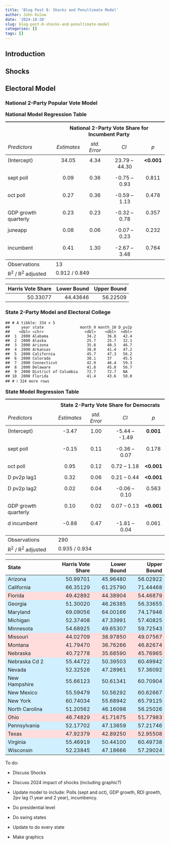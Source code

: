 ```yaml
---
title: 'Blog Post 8: Shocks and Penultimate Model'
author: John Kulow
date: '2024-10-28'
slug: blog-post-8-shocks-and-penultimate-model
categories: []
tags: []
---
```

<script src="{{< blogdown/postref >}}index_files/kePrint/kePrint.js"></script>
<link href="{{< blogdown/postref >}}index_files/lightable/lightable.css" rel="stylesheet" />



## Introduction



## Shocks





## Electoral Model
### National 2-Party Popular Vote Model





<table style="border-collapse:collapse; border:none;">
<caption style="font-weight: bold; text-align:left;">National Model Regression Table</caption>
<tr>
<th style="border-top: double; text-align:center; font-style:normal; font-weight:bold; padding:0.2cm;  text-align:left; ">&nbsp;</th>
<th colspan="4" style="border-top: double; text-align:center; font-style:normal; font-weight:bold; padding:0.2cm; ">National 2-Party Vote Share for Incumbent Party</th>
</tr>
<tr>
<td style=" text-align:center; border-bottom:1px solid; font-style:italic; font-weight:normal;  text-align:left; ">Predictors</td>
<td style=" text-align:center; border-bottom:1px solid; font-style:italic; font-weight:normal;  ">Estimates</td>
<td style=" text-align:center; border-bottom:1px solid; font-style:italic; font-weight:normal;  ">std. Error</td>
<td style=" text-align:center; border-bottom:1px solid; font-style:italic; font-weight:normal;  ">CI</td>
<td style=" text-align:center; border-bottom:1px solid; font-style:italic; font-weight:normal;  ">p</td>
</tr>
<tr>
<td style=" padding:0.2cm; text-align:left; vertical-align:top; text-align:left; ">(Intercept)</td>
<td style=" padding:0.2cm; text-align:left; vertical-align:top; text-align:center;  ">34.05</td>
<td style=" padding:0.2cm; text-align:left; vertical-align:top; text-align:center;  ">4.34</td>
<td style=" padding:0.2cm; text-align:left; vertical-align:top; text-align:center;  ">23.79&nbsp;&ndash;&nbsp;44.30</td>
<td style=" padding:0.2cm; text-align:left; vertical-align:top; text-align:center;  "><strong>&lt;0.001</strong></td>
</tr>
<tr>
<td style=" padding:0.2cm; text-align:left; vertical-align:top; text-align:left; ">sept poll</td>
<td style=" padding:0.2cm; text-align:left; vertical-align:top; text-align:center;  ">0.09</td>
<td style=" padding:0.2cm; text-align:left; vertical-align:top; text-align:center;  ">0.36</td>
<td style=" padding:0.2cm; text-align:left; vertical-align:top; text-align:center;  ">&#45;0.75&nbsp;&ndash;&nbsp;0.93</td>
<td style=" padding:0.2cm; text-align:left; vertical-align:top; text-align:center;  ">0.811</td>
</tr>
<tr>
<td style=" padding:0.2cm; text-align:left; vertical-align:top; text-align:left; ">oct poll</td>
<td style=" padding:0.2cm; text-align:left; vertical-align:top; text-align:center;  ">0.27</td>
<td style=" padding:0.2cm; text-align:left; vertical-align:top; text-align:center;  ">0.36</td>
<td style=" padding:0.2cm; text-align:left; vertical-align:top; text-align:center;  ">&#45;0.59&nbsp;&ndash;&nbsp;1.13</td>
<td style=" padding:0.2cm; text-align:left; vertical-align:top; text-align:center;  ">0.478</td>
</tr>
<tr>
<td style=" padding:0.2cm; text-align:left; vertical-align:top; text-align:left; ">GDP growth quarterly</td>
<td style=" padding:0.2cm; text-align:left; vertical-align:top; text-align:center;  ">0.23</td>
<td style=" padding:0.2cm; text-align:left; vertical-align:top; text-align:center;  ">0.23</td>
<td style=" padding:0.2cm; text-align:left; vertical-align:top; text-align:center;  ">&#45;0.32&nbsp;&ndash;&nbsp;0.78</td>
<td style=" padding:0.2cm; text-align:left; vertical-align:top; text-align:center;  ">0.357</td>
</tr>
<tr>
<td style=" padding:0.2cm; text-align:left; vertical-align:top; text-align:left; ">juneapp</td>
<td style=" padding:0.2cm; text-align:left; vertical-align:top; text-align:center;  ">0.08</td>
<td style=" padding:0.2cm; text-align:left; vertical-align:top; text-align:center;  ">0.06</td>
<td style=" padding:0.2cm; text-align:left; vertical-align:top; text-align:center;  ">&#45;0.07&nbsp;&ndash;&nbsp;0.23</td>
<td style=" padding:0.2cm; text-align:left; vertical-align:top; text-align:center;  ">0.232</td>
</tr>
<tr>
<td style=" padding:0.2cm; text-align:left; vertical-align:top; text-align:left; ">incumbent</td>
<td style=" padding:0.2cm; text-align:left; vertical-align:top; text-align:center;  ">0.41</td>
<td style=" padding:0.2cm; text-align:left; vertical-align:top; text-align:center;  ">1.30</td>
<td style=" padding:0.2cm; text-align:left; vertical-align:top; text-align:center;  ">&#45;2.67&nbsp;&ndash;&nbsp;3.48</td>
<td style=" padding:0.2cm; text-align:left; vertical-align:top; text-align:center;  ">0.764</td>
</tr>
<tr>
<td style=" padding:0.2cm; text-align:left; vertical-align:top; text-align:left; padding-top:0.1cm; padding-bottom:0.1cm; border-top:1px solid;">Observations</td>
<td style=" padding:0.2cm; text-align:left; vertical-align:top; padding-top:0.1cm; padding-bottom:0.1cm; text-align:left; border-top:1px solid;" colspan="4">13</td>
</tr>
<tr>
<td style=" padding:0.2cm; text-align:left; vertical-align:top; text-align:left; padding-top:0.1cm; padding-bottom:0.1cm;">R<sup>2</sup> / R<sup>2</sup> adjusted</td>
<td style=" padding:0.2cm; text-align:left; vertical-align:top; padding-top:0.1cm; padding-bottom:0.1cm; text-align:left;" colspan="4">0.912 / 0.849</td>
</tr>

</table>





| Harris Vote Share| Lower Bound| Upper Bound|
|-----------------:|-----------:|-----------:|
|          50.33077|    44.43646|    56.22509|


### State 2-Party Model and Electoral College



```
## # A tibble: 334 × 5
##     year state                month_9 month_10 D_pv2p
##    <dbl> <chr>                  <dbl>    <dbl>  <dbl>
##  1  2000 Alabama                 34.2     36.8   42.4
##  2  2000 Alaska                  25.7     25.7   32.1
##  3  2000 Arizona                 35.8     40.5   46.7
##  4  2000 Arkansas                38.0     41.4   47.2
##  5  2000 California              45.7     47.3   56.2
##  6  2000 Colorado                38.1     37     45.5
##  7  2000 Connecticut             42.9     46.4   59.3
##  8  2000 Delaware                41.8     45.8   56.7
##  9  2000 District of Columbia    72.7     72.7   NA  
## 10  2000 Florida                 41.4     43.6   50.0
## # ℹ 324 more rows
```





<table style="border-collapse:collapse; border:none;">
<caption style="font-weight: bold; text-align:left;">State Model Regression Table</caption>
<tr>
<th style="border-top: double; text-align:center; font-style:normal; font-weight:bold; padding:0.2cm;  text-align:left; ">&nbsp;</th>
<th colspan="4" style="border-top: double; text-align:center; font-style:normal; font-weight:bold; padding:0.2cm; ">State 2-Party Vote Share for Democrats</th>
</tr>
<tr>
<td style=" text-align:center; border-bottom:1px solid; font-style:italic; font-weight:normal;  text-align:left; ">Predictors</td>
<td style=" text-align:center; border-bottom:1px solid; font-style:italic; font-weight:normal;  ">Estimates</td>
<td style=" text-align:center; border-bottom:1px solid; font-style:italic; font-weight:normal;  ">std. Error</td>
<td style=" text-align:center; border-bottom:1px solid; font-style:italic; font-weight:normal;  ">CI</td>
<td style=" text-align:center; border-bottom:1px solid; font-style:italic; font-weight:normal;  ">p</td>
</tr>
<tr>
<td style=" padding:0.2cm; text-align:left; vertical-align:top; text-align:left; ">(Intercept)</td>
<td style=" padding:0.2cm; text-align:left; vertical-align:top; text-align:center;  ">&#45;3.47</td>
<td style=" padding:0.2cm; text-align:left; vertical-align:top; text-align:center;  ">1.00</td>
<td style=" padding:0.2cm; text-align:left; vertical-align:top; text-align:center;  ">&#45;5.44&nbsp;&ndash;&nbsp;-1.49</td>
<td style=" padding:0.2cm; text-align:left; vertical-align:top; text-align:center;  "><strong>0.001</strong></td>
</tr>
<tr>
<td style=" padding:0.2cm; text-align:left; vertical-align:top; text-align:left; ">sept poll</td>
<td style=" padding:0.2cm; text-align:left; vertical-align:top; text-align:center;  ">&#45;0.15</td>
<td style=" padding:0.2cm; text-align:left; vertical-align:top; text-align:center;  ">0.11</td>
<td style=" padding:0.2cm; text-align:left; vertical-align:top; text-align:center;  ">&#45;0.36&nbsp;&ndash;&nbsp;0.07</td>
<td style=" padding:0.2cm; text-align:left; vertical-align:top; text-align:center;  ">0.178</td>
</tr>
<tr>
<td style=" padding:0.2cm; text-align:left; vertical-align:top; text-align:left; ">oct poll</td>
<td style=" padding:0.2cm; text-align:left; vertical-align:top; text-align:center;  ">0.95</td>
<td style=" padding:0.2cm; text-align:left; vertical-align:top; text-align:center;  ">0.12</td>
<td style=" padding:0.2cm; text-align:left; vertical-align:top; text-align:center;  ">0.72&nbsp;&ndash;&nbsp;1.18</td>
<td style=" padding:0.2cm; text-align:left; vertical-align:top; text-align:center;  "><strong>&lt;0.001</strong></td>
</tr>
<tr>
<td style=" padding:0.2cm; text-align:left; vertical-align:top; text-align:left; ">D pv2p lag1</td>
<td style=" padding:0.2cm; text-align:left; vertical-align:top; text-align:center;  ">0.32</td>
<td style=" padding:0.2cm; text-align:left; vertical-align:top; text-align:center;  ">0.06</td>
<td style=" padding:0.2cm; text-align:left; vertical-align:top; text-align:center;  ">0.21&nbsp;&ndash;&nbsp;0.44</td>
<td style=" padding:0.2cm; text-align:left; vertical-align:top; text-align:center;  "><strong>&lt;0.001</strong></td>
</tr>
<tr>
<td style=" padding:0.2cm; text-align:left; vertical-align:top; text-align:left; ">D pv2p lag2</td>
<td style=" padding:0.2cm; text-align:left; vertical-align:top; text-align:center;  ">0.02</td>
<td style=" padding:0.2cm; text-align:left; vertical-align:top; text-align:center;  ">0.04</td>
<td style=" padding:0.2cm; text-align:left; vertical-align:top; text-align:center;  ">&#45;0.06&nbsp;&ndash;&nbsp;0.10</td>
<td style=" padding:0.2cm; text-align:left; vertical-align:top; text-align:center;  ">0.563</td>
</tr>
<tr>
<td style=" padding:0.2cm; text-align:left; vertical-align:top; text-align:left; ">GDP growth quarterly</td>
<td style=" padding:0.2cm; text-align:left; vertical-align:top; text-align:center;  ">0.10</td>
<td style=" padding:0.2cm; text-align:left; vertical-align:top; text-align:center;  ">0.02</td>
<td style=" padding:0.2cm; text-align:left; vertical-align:top; text-align:center;  ">0.07&nbsp;&ndash;&nbsp;0.13</td>
<td style=" padding:0.2cm; text-align:left; vertical-align:top; text-align:center;  "><strong>&lt;0.001</strong></td>
</tr>
<tr>
<td style=" padding:0.2cm; text-align:left; vertical-align:top; text-align:left; ">d incumbent</td>
<td style=" padding:0.2cm; text-align:left; vertical-align:top; text-align:center;  ">&#45;0.88</td>
<td style=" padding:0.2cm; text-align:left; vertical-align:top; text-align:center;  ">0.47</td>
<td style=" padding:0.2cm; text-align:left; vertical-align:top; text-align:center;  ">&#45;1.81&nbsp;&ndash;&nbsp;0.04</td>
<td style=" padding:0.2cm; text-align:left; vertical-align:top; text-align:center;  ">0.061</td>
</tr>
<tr>
<td style=" padding:0.2cm; text-align:left; vertical-align:top; text-align:left; padding-top:0.1cm; padding-bottom:0.1cm; border-top:1px solid;">Observations</td>
<td style=" padding:0.2cm; text-align:left; vertical-align:top; padding-top:0.1cm; padding-bottom:0.1cm; text-align:left; border-top:1px solid;" colspan="4">290</td>
</tr>
<tr>
<td style=" padding:0.2cm; text-align:left; vertical-align:top; text-align:left; padding-top:0.1cm; padding-bottom:0.1cm;">R<sup>2</sup> / R<sup>2</sup> adjusted</td>
<td style=" padding:0.2cm; text-align:left; vertical-align:top; padding-top:0.1cm; padding-bottom:0.1cm; text-align:left;" colspan="4">0.935 / 0.934</td>
</tr>

</table>





<table>
 <thead>
  <tr>
   <th style="text-align:left;"> State </th>
   <th style="text-align:right;"> Harris Vote Share </th>
   <th style="text-align:right;"> Lower Bound </th>
   <th style="text-align:right;"> Upper Bound </th>
  </tr>
 </thead>
<tbody>
  <tr>
   <td style="text-align:left;background-color: rgba(208, 239, 255, 255) !important;"> Arizona </td>
   <td style="text-align:right;background-color: rgba(208, 239, 255, 255) !important;"> 50.99701 </td>
   <td style="text-align:right;background-color: rgba(208, 239, 255, 255) !important;"> 45.96480 </td>
   <td style="text-align:right;background-color: rgba(208, 239, 255, 255) !important;"> 56.02922 </td>
  </tr>
  <tr>
   <td style="text-align:left;background-color: rgba(208, 239, 255, 255) !important;"> California </td>
   <td style="text-align:right;background-color: rgba(208, 239, 255, 255) !important;"> 66.35129 </td>
   <td style="text-align:right;background-color: rgba(208, 239, 255, 255) !important;"> 61.25790 </td>
   <td style="text-align:right;background-color: rgba(208, 239, 255, 255) !important;"> 71.44468 </td>
  </tr>
  <tr>
   <td style="text-align:left;background-color: rgba(255, 221, 221, 255) !important;"> Florida </td>
   <td style="text-align:right;background-color: rgba(255, 221, 221, 255) !important;"> 49.42892 </td>
   <td style="text-align:right;background-color: rgba(255, 221, 221, 255) !important;"> 44.38904 </td>
   <td style="text-align:right;background-color: rgba(255, 221, 221, 255) !important;"> 54.46879 </td>
  </tr>
  <tr>
   <td style="text-align:left;background-color: rgba(208, 239, 255, 255) !important;"> Georgia </td>
   <td style="text-align:right;background-color: rgba(208, 239, 255, 255) !important;"> 51.30020 </td>
   <td style="text-align:right;background-color: rgba(208, 239, 255, 255) !important;"> 46.26385 </td>
   <td style="text-align:right;background-color: rgba(208, 239, 255, 255) !important;"> 56.33655 </td>
  </tr>
  <tr>
   <td style="text-align:left;background-color: rgba(208, 239, 255, 255) !important;"> Maryland </td>
   <td style="text-align:right;background-color: rgba(208, 239, 255, 255) !important;"> 69.09056 </td>
   <td style="text-align:right;background-color: rgba(208, 239, 255, 255) !important;"> 64.00166 </td>
   <td style="text-align:right;background-color: rgba(208, 239, 255, 255) !important;"> 74.17946 </td>
  </tr>
  <tr>
   <td style="text-align:left;background-color: rgba(208, 239, 255, 255) !important;"> Michigan </td>
   <td style="text-align:right;background-color: rgba(208, 239, 255, 255) !important;"> 52.37408 </td>
   <td style="text-align:right;background-color: rgba(208, 239, 255, 255) !important;"> 47.33991 </td>
   <td style="text-align:right;background-color: rgba(208, 239, 255, 255) !important;"> 57.40825 </td>
  </tr>
  <tr>
   <td style="text-align:left;background-color: rgba(208, 239, 255, 255) !important;"> Minnesota </td>
   <td style="text-align:right;background-color: rgba(208, 239, 255, 255) !important;"> 54.68925 </td>
   <td style="text-align:right;background-color: rgba(208, 239, 255, 255) !important;"> 49.65307 </td>
   <td style="text-align:right;background-color: rgba(208, 239, 255, 255) !important;"> 59.72543 </td>
  </tr>
  <tr>
   <td style="text-align:left;background-color: rgba(255, 221, 221, 255) !important;"> Missouri </td>
   <td style="text-align:right;background-color: rgba(255, 221, 221, 255) !important;"> 44.02709 </td>
   <td style="text-align:right;background-color: rgba(255, 221, 221, 255) !important;"> 38.97850 </td>
   <td style="text-align:right;background-color: rgba(255, 221, 221, 255) !important;"> 49.07567 </td>
  </tr>
  <tr>
   <td style="text-align:left;background-color: rgba(255, 221, 221, 255) !important;"> Montana </td>
   <td style="text-align:right;background-color: rgba(255, 221, 221, 255) !important;"> 41.79470 </td>
   <td style="text-align:right;background-color: rgba(255, 221, 221, 255) !important;"> 36.76266 </td>
   <td style="text-align:right;background-color: rgba(255, 221, 221, 255) !important;"> 46.82674 </td>
  </tr>
  <tr>
   <td style="text-align:left;background-color: rgba(255, 221, 221, 255) !important;"> Nebraska </td>
   <td style="text-align:right;background-color: rgba(255, 221, 221, 255) !important;"> 40.72778 </td>
   <td style="text-align:right;background-color: rgba(255, 221, 221, 255) !important;"> 35.68590 </td>
   <td style="text-align:right;background-color: rgba(255, 221, 221, 255) !important;"> 45.76965 </td>
  </tr>
  <tr>
   <td style="text-align:left;background-color: rgba(208, 239, 255, 255) !important;"> Nebraska Cd 2 </td>
   <td style="text-align:right;background-color: rgba(208, 239, 255, 255) !important;"> 55.44722 </td>
   <td style="text-align:right;background-color: rgba(208, 239, 255, 255) !important;"> 50.39503 </td>
   <td style="text-align:right;background-color: rgba(208, 239, 255, 255) !important;"> 60.49942 </td>
  </tr>
  <tr>
   <td style="text-align:left;background-color: rgba(208, 239, 255, 255) !important;"> Nevada </td>
   <td style="text-align:right;background-color: rgba(208, 239, 255, 255) !important;"> 52.32526 </td>
   <td style="text-align:right;background-color: rgba(208, 239, 255, 255) !important;"> 47.28961 </td>
   <td style="text-align:right;background-color: rgba(208, 239, 255, 255) !important;"> 57.36092 </td>
  </tr>
  <tr>
   <td style="text-align:left;background-color: rgba(208, 239, 255, 255) !important;"> New Hampshire </td>
   <td style="text-align:right;background-color: rgba(208, 239, 255, 255) !important;"> 55.66123 </td>
   <td style="text-align:right;background-color: rgba(208, 239, 255, 255) !important;"> 50.61341 </td>
   <td style="text-align:right;background-color: rgba(208, 239, 255, 255) !important;"> 60.70904 </td>
  </tr>
  <tr>
   <td style="text-align:left;background-color: rgba(208, 239, 255, 255) !important;"> New Mexico </td>
   <td style="text-align:right;background-color: rgba(208, 239, 255, 255) !important;"> 55.59479 </td>
   <td style="text-align:right;background-color: rgba(208, 239, 255, 255) !important;"> 50.56292 </td>
   <td style="text-align:right;background-color: rgba(208, 239, 255, 255) !important;"> 60.62667 </td>
  </tr>
  <tr>
   <td style="text-align:left;background-color: rgba(208, 239, 255, 255) !important;"> New York </td>
   <td style="text-align:right;background-color: rgba(208, 239, 255, 255) !important;"> 60.74034 </td>
   <td style="text-align:right;background-color: rgba(208, 239, 255, 255) !important;"> 55.68942 </td>
   <td style="text-align:right;background-color: rgba(208, 239, 255, 255) !important;"> 65.79125 </td>
  </tr>
  <tr>
   <td style="text-align:left;background-color: rgba(208, 239, 255, 255) !important;"> North Carolina </td>
   <td style="text-align:right;background-color: rgba(208, 239, 255, 255) !important;"> 51.20562 </td>
   <td style="text-align:right;background-color: rgba(208, 239, 255, 255) !important;"> 46.16098 </td>
   <td style="text-align:right;background-color: rgba(208, 239, 255, 255) !important;"> 56.25026 </td>
  </tr>
  <tr>
   <td style="text-align:left;background-color: rgba(255, 221, 221, 255) !important;"> Ohio </td>
   <td style="text-align:right;background-color: rgba(255, 221, 221, 255) !important;"> 46.74829 </td>
   <td style="text-align:right;background-color: rgba(255, 221, 221, 255) !important;"> 41.71675 </td>
   <td style="text-align:right;background-color: rgba(255, 221, 221, 255) !important;"> 51.77983 </td>
  </tr>
  <tr>
   <td style="text-align:left;background-color: rgba(208, 239, 255, 255) !important;"> Pennsylvania </td>
   <td style="text-align:right;background-color: rgba(208, 239, 255, 255) !important;"> 52.17702 </td>
   <td style="text-align:right;background-color: rgba(208, 239, 255, 255) !important;"> 47.13659 </td>
   <td style="text-align:right;background-color: rgba(208, 239, 255, 255) !important;"> 57.21746 </td>
  </tr>
  <tr>
   <td style="text-align:left;background-color: rgba(255, 221, 221, 255) !important;"> Texas </td>
   <td style="text-align:right;background-color: rgba(255, 221, 221, 255) !important;"> 47.92379 </td>
   <td style="text-align:right;background-color: rgba(255, 221, 221, 255) !important;"> 42.89250 </td>
   <td style="text-align:right;background-color: rgba(255, 221, 221, 255) !important;"> 52.95508 </td>
  </tr>
  <tr>
   <td style="text-align:left;background-color: rgba(208, 239, 255, 255) !important;"> Virginia </td>
   <td style="text-align:right;background-color: rgba(208, 239, 255, 255) !important;"> 55.46919 </td>
   <td style="text-align:right;background-color: rgba(208, 239, 255, 255) !important;"> 50.44100 </td>
   <td style="text-align:right;background-color: rgba(208, 239, 255, 255) !important;"> 60.49738 </td>
  </tr>
  <tr>
   <td style="text-align:left;background-color: rgba(208, 239, 255, 255) !important;"> Wisconsin </td>
   <td style="text-align:right;background-color: rgba(208, 239, 255, 255) !important;"> 52.23845 </td>
   <td style="text-align:right;background-color: rgba(208, 239, 255, 255) !important;"> 47.18666 </td>
   <td style="text-align:right;background-color: rgba(208, 239, 255, 255) !important;"> 57.29024 </td>
  </tr>
</tbody>
</table>

To do:

- Discuss Shocks
- Discuss 2024 impact of shocks (including graphic?)

- Update model to include: Polls (sept and oct), GDP growth, RDI growth, 2pv lag (1 year and 2 year), incumbency.
- Do presidential level
- Do swing states
- Update to do every state
- Make graphics




























